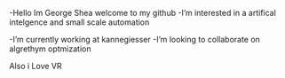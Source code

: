 -Hello Im George Shea welcome to my github
-I’m interested in a artifical intelgence and small scale automation 

-I’m currently working at kannegiesser 
-I’m looking to collaborate on algrethym optmization

Also i Love VR

<!---
GeorgeJShea/GeorgeJShea is a ✨ special ✨ repository because its `README.md` (this file) appears on your GitHub profile.
You can click the Preview link to take a look at your changes.
--->
